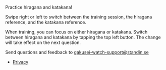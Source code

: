 Practice hiragana and katakana!

Swipe right or left to switch between the training session, the hiragana reference, and the katakana reference.

When training, you can focus on either hiragana or katakana. Switch between hiragana and katakana by tapping the top left button. The change will take effect on the next question.

Send questions and feedback to gakusei-watch-support@standin.se

* [Privacy]: privacy_policy.html 
[Privacy]

